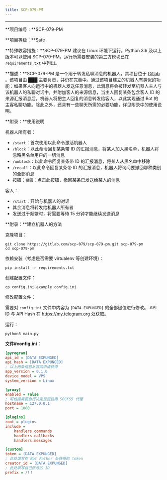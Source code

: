 ```yaml
---
title: SCP-079-PM
---
```


<link rel="stylesheet" href="/css/chinese.css">

---

**项目编号：**SCP-079-PM

**项目等级：**Safe

**特殊收容措施：**SCP-079-PM 建议在 Linux 环境下运行。Python 3.6 及以上版本可以使用 SCP-079-PM。运行所需要安装的第三方模块已在 `requirements.txt` 中列出。

**描述：**SCP-079-PM 是一个用于转发私聊消息的机器人，其项目位于 <a href="https://gitlab.com/scp-079/scp-079-pm" target="_blank">Gitlab</a> 。该项目由 ███ 主要负责，并仍在完善中。通过该项目建立的机器人有类似的功能：如果客人向运行中的机器人发送任意消息，此消息将会被转发至机器人主人与该机器人的私聊对话中，并附加客人的来源信息，当主人回复某条包含客人 ID 的来源汇报消息后，机器人将把主人回复的消息转发给客人，以此实现通过 Bot 的主客私聊功能。除此之外，还具有一些聊天所需的必要功能，详见附录中的使用说明。

**附录：**使用说明

机器人所有者：

- `/start`：首次使用以此命令激活机器人
- `/block`：以此命令回复某条带 ID 的汇报消息，将某人加入黑名单，机器人将忽略黑名单用户的一切消息
- `/unblock`：以此命令回复某条带 ID 的汇报消息，将某人从黑名单中移除
- `/recall`：以此命令回复某条带 ID 的汇报消息，机器人将询问要撤回哪种类别的全部消息
- 按钮：`撤回`：点击此按钮，撤回某条已发送给某人的消息

客人：

- `/start`：开始与机器人的对话
- 其余消息将转发给机器人所有者
- 发送过于频繁时，将需要等待 15 分钟才能继续发送消息

**附录：**建立机器人的方法

克隆项目：

```
git clone https://gitlab.com/scp-079/scp-079-pm.git scp-079-pm
cd scp-079-pm
```

依赖安装（考虑是否需要 virtualenv 等创建环境）：

```
pip install -r requirements.txt
```

创建配置文件：

```
cp config.ini.example config.ini
```

修改配置文件：

需要对 `config.ini` 文件中内容为 `[DATA EXPUNGED]` 的全部键值进行修改。 API ID 与 API Hash 在 https://my.telegram.org 处获取。

运行：

```
python3 main.py
```

**文件#config.ini：**

```ini
[pyrogram]
api_id = [DATA EXPUNGED] 
api_hash = [DATA EXPUNGED]
; 以上两条信息从官网申请获得
app_version = 0.1.0
device_model = VPS
system_version = Linux

[proxy]
enabled = False
; 可根据需要自行决定是否启用 SOCKS5 代理
hostname = 127.0.0.1
port = 1080

[plugins]
root = plugins
include =
    handlers.commands
    handlers.callbacks
    handlers.messages

[custom]
token = [DATA EXPUNGED]
; 此处填写在 Bot Father 处获得的 token
creator_id = [DATA EXPUNGED]
; 此处填写自己帐号的 ID
prefix = /!！
```

<audio src="/audio/door/dooropenpage.ogg" autoplay></audio>
